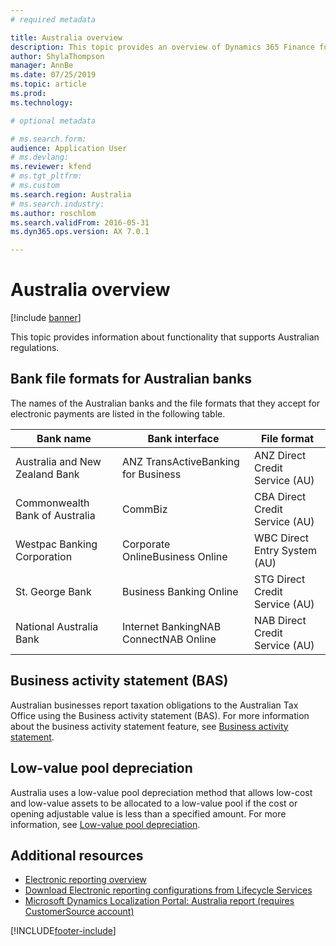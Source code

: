 ```yaml
---
# required metadata

title: Australia overview
description: This topic provides an overview of Dynamics 365 Finance functionality that is specific to Australia.
author: ShylaThompson
manager: AnnBe
ms.date: 07/25/2019
ms.topic: article
ms.prod: 
ms.technology: 

# optional metadata

# ms.search.form:
audience: Application User
# ms.devlang: 
ms.reviewer: kfend
# ms.tgt_pltfrm: 
# ms.custom
ms.search.region: Australia
# ms.search.industry: 
ms.author: roschlom
ms.search.validFrom: 2016-05-31
ms.dyn365.ops.version: AX 7.0.1

---
```


# Australia overview

[!include [banner](../includes/banner.md)]

This topic provides information about functionality that supports Australian regulations. 

## Bank file formats for Australian banks

The names of the Australian banks and the file formats that they accept for electronic payments are listed in the following table. 
 
| Bank name                      | Bank interface                        | File format                    |
|--------------------------------|---------------------------------------|--------------------------------|
| Australia and New Zealand Bank | ANZ TransActiveBanking for Business   | ANZ Direct Credit Service (AU) |
| Commonwealth Bank of Australia | CommBiz                               | CBA Direct Credit Service (AU) |
| Westpac Banking Corporation    | Corporate OnlineBusiness Online       | WBC Direct Entry System (AU)   |
| St. George Bank                | Business Banking Online               | STG Direct Credit Service (AU) |
| National Australia Bank        | Internet BankingNAB ConnectNAB Online | NAB Direct Credit Service (AU) |

## Business activity statement (BAS)
Australian businesses report taxation obligations to the Australian Tax Office using the Business activity statement (BAS). For more information about the business activity statement feature, see [Business activity statement](apac-aus-business-activity-statement.md).

## Low-value pool depreciation
Australia uses a low-value pool depreciation method that allows low-cost and low-value assets to be allocated to a low-value pool if the cost or opening adjustable value is less than a specified amount. For more information, see [Low-value pool depreciation](apac-aus-low-value-pool-depreciation.md).

## Additional resources

- [Electronic reporting overview](../../dev-itpro/analytics/general-electronic-reporting.md)
- [Download Electronic reporting configurations from Lifecycle Services](../../dev-itpro/analytics/download-electronic-reporting-configuration-lcs.md)
- [Microsoft Dynamics Localization Portal: Australia report (requires CustomerSource account)](https://mbs.microsoft.com/files/customer/AX/Support/supportnews/Australia.html)


[!INCLUDE[footer-include](../../includes/footer-banner.md)]